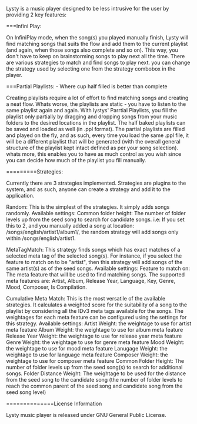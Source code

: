 Lysty is a music player designed to be less intrusive for the user by providing 2 key features:

===Infini Play:

On InfiniPlay mode, when the song(s) you played manually finish, Lysty will find matching songs that suits the flow and add them to the current playlist (and again, when those songs also complete and so on). This way, you don't have to keep on brainstorming songs to play next all the time. There are various strategies to match and find songs to play next. you can change the strategy used by selecting one from the strategy combobox in the player.

===Partial Playlists: - Where cup half filled is better than complete

Creating playlists require a lot of effort to find matching songs and creating a neat flow. Whats worse, the playlists are static - you have to listen to the same playlist again and again. With lystys' Parrtial Playlists, you fill the playlist only partially by dragging and dropping songs from your music folders to the desired locations in the playlist. The half baked playlists can be saved and loaded as well (in .ppl format). The partial playlists are filled and played on the fly, and as such, every time you load the same .ppl file, it will be a different playlist that will be generated (with the overall general structure of the playlist kept intact defined as per your song selection). whats more, this enables you to have as much control as you wish since you can decide how much of the playlist you fill manually.

=========Strategies:

Currently there are 3 strategies implemented. Strategies are plugins to the system, and as such, anyone can create a strategy and add it to the application.

Random: This is the simplest of the strategies. It simply adds songs randomly.
	Available settings: Common folder height: The number of folder levels up from the seed song to search for candidate songs. i.e: If you set this to 2, and you manually added a song at location: /songs/english/artist1/album1/, the random strategy will add songs only within /songs/english/artist1.

MetaTagMatch: This strategy finds songs which has exact matches of a selected meta tag of the selected song(s). For instance, if you select the feature to match on to be "artist", then this strategy will add songs of the same artist(s) as of the seed songs.
	Available settings: Feature to match on: The meta feature that will be used to find matching songs. The supported meta features are: Artist, Album, Release Year, Language, Key, Genre, Mood, Composer, Is Compilation.

Cumulative Meta Match: This is the most versatile of the available strategies. It calculates a weighted score for the suitability of a song to the playlist by considering all the IDv3 meta tags available for the songs. The weightages for each meta feature can be configured using the settings for this strategy.
	Available settings:
		Artist Weight: the weightage to use for artist meta feature
		Album Weight: the weightage to use for album meta feature
		Release Year Weight: the weightage to use for release year meta feature
		Genre Weight: the weightage to use for genre meta feature
		Mood Weight: the weightage to use for mood meta feature
		Lanugage Weight: the weightage to use for language meta feature
		Composer Weight: the weightage to use for composer meta feature
		Common Folder Height: The number of folder levels up from the seed song(s) to search for additional songs.
		Folder Distance Weight: The weightage to be used for the distance from the seed song to the candidate song (the number of folder levels to reach the common parent of the seed song and candidate song from the seed song level)
		

==============License Information

Lysty music player is released under GNU General Public License.
